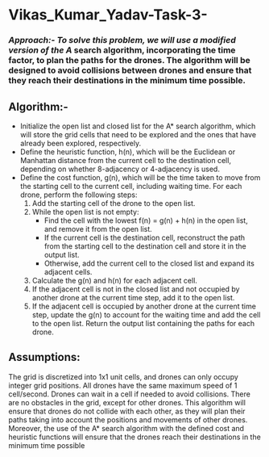 # Vikas_Kumar_Yadav-Task-3-

### *Approach:- To solve this problem, we will use a modified version of the A* search algorithm, incorporating the time factor, to plan the paths for the drones. The algorithm will be designed to avoid collisions between drones and ensure that they reach their destinations in the minimum time possible.

## Algorithm:-
  - Initialize the open list and closed list for the A* search algorithm, which will store the grid cells that need to be explored and the ones that have already been explored, respectively.
 -  Define the heuristic function, h(n), which will be the Euclidean or Manhattan        distance from the current cell to the destination cell, depending on whether  8-adjacency or 4-adjacency is used.
- Define the cost function, g(n), which will be the time taken to move from the starting cell to the current cell, including waiting time.
    For each drone, perform the following steps:
    1. Add the starting cell of the drone to the open list.
    2. While the open list is not empty:
       - Find the cell with the lowest f(n) = g(n) + h(n) in the open list, and remove it   from the open list.
       - If the current cell is the destination cell, reconstruct the path from the starting cell to the destination cell and store it in the output list.
       - Otherwise, add the current cell to the closed list and expand its adjacent cells.
    1. Calculate the g(n) and h(n) for each adjacent cell.
    2. If the adjacent cell is not in the closed list and not occupied by another drone at the current time step, add it to the open list.
    3. If the adjacent cell is occupied by another drone at the current time step, update the g(n) to account for the waiting time and add the cell to the open list.
Return the output list containing the paths for each drone.
## Assumptions:
 The grid is discretized into 1x1 unit cells, and drones can only occupy integer grid positions.
All drones have the same maximum speed of 1 cell/second.
Drones can wait in a cell if needed to avoid collisions.
There are no obstacles in the grid, except for other drones.
This algorithm will ensure that drones do not collide with each other, as they will plan their paths taking into account the positions and movements of other drones. Moreover, the use of the A* search algorithm with the defined cost and heuristic functions will ensure that the drones reach their destinations in the minimum time possible
